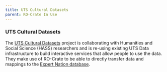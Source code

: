 ```yaml
---
title: UTS Cultural Datasets
parent: RO-Crate In Use
---
```

<!--
   Copyright 2019-2024 RO-Crate contributors
   <https://github.com/ResearchObject/ro-crate/graphs/contributors>

   Licensed under the Apache License, Version 2.0 (the "License");
   you may not use this file except in compliance with the License.
   You may obtain a copy of the License at

       http://www.apache.org/licenses/LICENSE-2.0

   Unless required by applicable law or agreed to in writing, software
   distributed under the License is distributed on an "AS IS" BASIS,
   WITHOUT WARRANTIES OR CONDITIONS OF ANY KIND, either express or implied.
   See the License for the specific language governing permissions and
   limitations under the License.
-->


### UTS Cultural Datasets

The [UTS Cultural Datasets](https://arkisto-platform.github.io/case-studies/uts-cultural/) project is collaborating with Humanities and Social Science (HASS) researchers and is re-using existing UTS Data infrastructure to build interactive services that allow people to use the data. They make use of RO-Crate to be able to directly transfer data and mappings to the [Expert Nation database](https://expertnation.org/).

<!--
[![uts-cultural logo](../assets/img/uts-cultural.svg)](https://uts-cultural.org/)

[uts-cultural](https://reliance.rohub.org/) (EXAMPLE-ACRONYM), is a...

uts-cultural uses RO-Crate for ... as ....

uts-cultural works with Project X, .....

![uts-cultural screenshot with RO-Crate(../assets/img/uts-cultural-screenshot.png)


## RO-Crate in uts-cultural

(Show practically how RO-Crate is used, link to profile of RO-Crate, etc.)

The uts-cultural API supports [RO-Crate export](http://uts-cultural.org/docs/ro-crate) as...

uts-cultural also plans to do...

uts-cultural:
```
curl -H "Accept: application/ld+json" https://uts-cultural.com/ro-crate/a72f314d

{
  "@context": { … },
  "@graph": [
   …
    {
      "@id": "./",
      "hasPart": […],
      "@type": "Dataset",
    }
   …
}
```


## Resources

* [uts-cultural Homepage](https://uts-cultural.org/)
* [uts-cultural documentation](https://uts-cultural.org/docs/)
* [RO-Crate profile for uts-cultural](https://uts-cultural.org/crate-profile)
* [uts-cultural Tutorials](https://uts-cultural.org/docs/tutorial)
* [uts-cultural presentation](http://uts-cultural.org/)

## Publications

Alice Land, Bob Bunny (2020):  
**uts-cultural and RO-Crate**.  
_uts-cultural Journal_ **0**(1)
<https://doi.org/10.1234/uts-cultural>  
[[preprint](http://uts-cultural.com/preprint.pdf)]

-->
